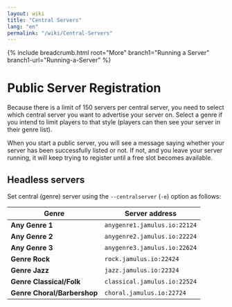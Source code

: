 ```yaml
---
layout: wiki
title: "Central Servers"
lang: "en"
permalink: "/wiki/Central-Servers"
---
```


{% include breadcrumb.html root="More" branch1="Running a Server" branch1-url="Running-a-Server" %}

# Public Server Registration

Because there is a limit of 150 servers per central server, you need to select which central server you want to advertise your server on. Select a genre if you intend to limit players to that style (players can then see your server in their genre list). 

When you start a public server, you will see a message saying whether your server has been successfully listed or not. If not, and you leave your server running, it will keep trying to register until a free slot becomes available.  


## Headless servers

Set central (genre) server using the `--centralserver` (`-e`) option as follows:


| Genre |   Server address           |
|-----------|------------------|
|**Any Genre 1** |`anygenre1.jamulus.io:22124`|
|**Any Genre 2** |`anygenre2.jamulus.io:22224`|
|**Any Genre 3** |`anygenre3.jamulus.io:22624`|
|**Genre Rock** |`rock.jamulus.io:22424`|
|**Genre Jazz** |`jazz.jamulus.io:22324`|
|**Genre Classical/Folk** |`classical.jamulus.io:22524`|
|**Genre Choral/Barbershop** |`choral.jamulus.io:22724`|
